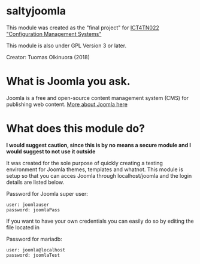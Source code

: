 # saltyjoomla

This module was created as the "final project" for [ICT4TN022 "Configuration Management Systems"](http://terokarvinen.com/2018/aikataulu--palvelinten-hallinta-ict4tn022-3004-ti-ja-3002-to--loppukevat-2018-5p) 

This module is also under GPL Version 3 or later.

Creator: Tuomas Olkinuora (2018)

# What is Joomla you ask.

Joomla is a free and open-source content management system (CMS) for publishing web content. 
[More about Joomla here](https://en.wikipedia.org/wiki/Joomla)

# What does this module do?

**I would suggest caution, since this is by no means a secure module and I would suggest to not use it outside**

It was created for the sole purpose of quickly creating a testing environment for Joomla themes, templates and whatnot. This module is setup so that you can acces Joomla through localhost/joomla and the login details are listed below.

Password for Joomla super user:

```
user: joomlauser
password: joomlaPass
```

If you want to have your own credentials you can easily do so by editing the file located in 


Password for mariadb:

```
user: joomla@localhost
password: joomlaTest
```


